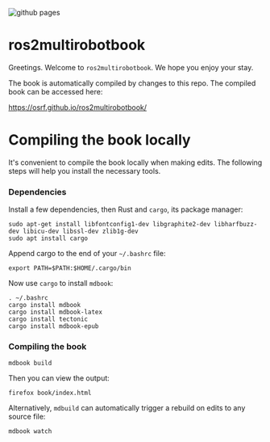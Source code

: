 ![github pages](https://github.com/codebot/ros2multirobotbook/workflows/github%20pages/badge.svg)

# ros2multirobotbook

Greetings. Welcome to `ros2multirobotbook`. We hope you enjoy your stay.

The book is automatically compiled by changes to this repo. The compiled book
can be accessed here:

https://osrf.github.io/ros2multirobotbook/

# Compiling the book locally

It's convenient to compile the book locally when making edits. The following
steps will help you install the necessary tools.

### Dependencies

Install a few dependencies, then Rust and `cargo`, its package manager:
```
sudo apt-get install libfontconfig1-dev libgraphite2-dev libharfbuzz-dev libicu-dev libssl-dev zlib1g-dev
sudo apt install cargo
```

Append cargo to the end of your `~/.bashrc` file:
```
export PATH=$PATH:$HOME/.cargo/bin
```

Now use `cargo` to install `mdbook`:
```
. ~/.bashrc
cargo install mdbook
cargo install mdbook-latex
cargo install tectonic
cargo install mdbook-epub
```

### Compiling the book

```
mdbook build
```
Then you can view the output:
```
firefox book/index.html
```

Alternatively, `mdbuild` can automatically trigger a rebuild on edits to
any source file:
```
mdbook watch
```
